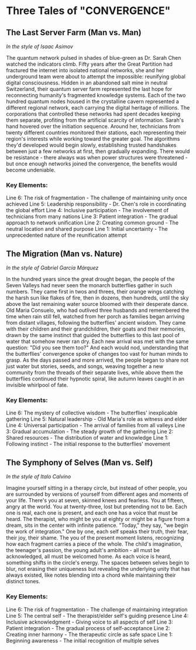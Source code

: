 # Three Tales of "CONVERGENCE"

## The Last Server Farm (Man vs. Man)
*In the style of Isaac Asimov*

The quantum network pulsed in shades of blue-green as Dr. Sarah Chen watched the indicators climb. Fifty years after the Great Partition had fractured the internet into isolated national networks, she and her underground team were about to attempt the impossible: reunifying global digital consciousness. Hidden in an abandoned salt mine in neutral Switzerland, their quantum server farm represented the last hope for reconnecting humanity's fragmented knowledge systems. Each of the two hundred quantum nodes housed in the crystalline cavern represented a different regional network, each carrying the digital heritage of millions. The corporations that controlled these networks had spent decades keeping them separate, profiting from the artificial scarcity of information. Sarah's hand hovered over the initiation sequence. Around her, technicians from twenty different countries monitored their stations, each representing their region's interests while working toward the greater goal. The algorithms they'd developed would begin slowly, establishing trusted handshakes between just a few networks at first, then gradually expanding. There would be resistance - there always was when power structures were threatened - but once enough networks joined the convergence, the benefits would become undeniable.

### Key Elements:

Line 6: The risk of fragmentation - The challenge of maintaining unity once achieved
Line 5: Leadership responsibility - Dr. Chen's role in coordinating the global effort
Line 4: Inclusive participation - The involvement of technicians from many nations
Line 3: Patient integration - The gradual approach to network unification
Line 2: Creating common ground - The neutral location and shared purpose
Line 1: Initial uncertainty - The unprecedented nature of the reunification attempt

## The Migration (Man vs. Nature)
*In the style of Gabriel García Márquez*

In the hundred years since the great drought began, the people of the Seven Valleys had never seen the monarch butterflies gather in such numbers. They came first in twos and threes, their orange wings catching the harsh sun like flakes of fire, then in dozens, then hundreds, until the sky above the last remaining water source bloomed with their desperate dance. Old Maria Consuelo, who had outlived three husbands and remembered the time when rain still fell, watched from her porch as families began arriving from distant villages, following the butterflies' ancient wisdom. They came with their children and their grandchildren, their goats and their memories, drawn by the same instinct that guided the butterflies to this last pool of water that somehow never ran dry. Each new arrival was met with the same question: "Did you see them too?" And each would nod, understanding that the butterflies' convergence spoke of changes too vast for human minds to grasp. As the days passed and more arrived, the people began to share not just water but stories, seeds, and songs, weaving together a new community from the threads of their separate lives, while above them the butterflies continued their hypnotic spiral, like autumn leaves caught in an invisible whirlpool of fate.

### Key Elements:

Line 6: The mystery of collective wisdom - The butterflies' inexplicable gathering
Line 5: Natural leadership - Old Maria's role as witness and elder
Line 4: Universal participation - The arrival of families from all valleys
Line 3: Gradual accumulation - The steady growth of the gathering
Line 2: Shared resources - The distribution of water and knowledge
Line 1: Following instinct - The initial response to the butterflies' movement

## The Symphony of Selves (Man vs. Self)
*In the style of Italo Calvino*

Imagine yourself sitting in a therapy circle, but instead of other people, you are surrounded by versions of yourself from different ages and moments of your life. There's you at seven, skinned knees and fearless. You at fifteen, angry at the world. You at twenty-three, lost but pretending not to be. Each one is real, each one is present, and each one has a voice that must be heard. The therapist, who might be you at eighty or might be a figure from a dream, sits in the center with infinite patience. "Today," they say, "we begin the work of integration." One by one, each self speaks their truth, their fear, their joy, their shame. The you of the present moment listens, recognizing how each fragment carries a piece of the whole. The child's imagination, the teenager's passion, the young adult's ambition - all must be acknowledged, all must be welcomed home. As each voice is heard, something shifts in the circle's energy. The spaces between selves begin to blur, not erasing their uniqueness but revealing the underlying unity that has always existed, like notes blending into a chord while maintaining their distinct tones.

### Key Elements:

Line 6: The risk of fragmentation - The challenge of maintaining integration
Line 5: The central self - The therapist/elder self's guiding presence
Line 4: Inclusive acknowledgment - Giving voice to all aspects of self
Line 3: Patient integration - The gradual process of self-acceptance
Line 2: Creating inner harmony - The therapeutic circle as safe space
Line 1: Beginning awareness - The initial recognition of multiple selves